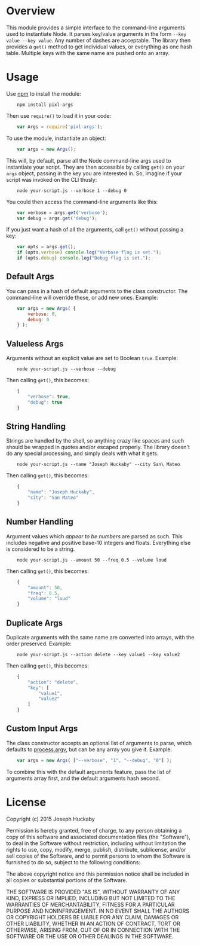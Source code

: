 # Overview

This module provides a simple interface to the command-line arguments used to instantiate Node.  It parses key/value arguments in the form `--key value --key value`.  Any number of dashes are acceptable.  The library then provides a `get()` method to get individual values, or everything as one hash table.  Multiple keys with the same name are pushed onto an array.

# Usage

Use [npm](https://www.npmjs.com/) to install the module:

```
	npm install pixl-args
```

Then use `require()` to load it in your code:

```javascript
	var Args = require('pixl-args');
```

To use the module, instantiate an object:

```javascript
	var args = new Args();
```

This will, by default, parse all the Node command-line args used to instantiate your script.  They are then accessible by calling `get()` on your `args` object, passing in the key you are interested in.  So, imagine if your script was invoked on the CLI thusly:

```
	node your-script.js --verbose 1 --debug 0
```

You could then access the command-line arguments like this:

```javascript
	var verbose = args.get('verbose');
	var debug = args.get('debug');
```

If you just want a hash of all the arguments, call `get()` without passing a key:

```javascript
	var opts = args.get();
	if (opts.verbose) console.log("Verbose flag is set.");
	if (opts.debug) console.log("Debug flag is set.");
```

## Default Args

You can pass in a hash of default arguments to the class constructor.  The command-line will override these, or add new ones.  Example:

```javascript
	var args = new Args( {
		verbose: 0,
		debug: 0
	} );
```

## Valueless Args

Arguments without an explicit value are set to Boolean `true`.  Example:

```
	node your-script.js --verbose --debug
```

Then calling `get()`, this becomes:

```javascript
	{
		"verbose": true,
		"debug": true
	}
```

## String Handling

Strings are handled by the shell, so anything crazy like spaces and such should be wrapped in quotes and/or escaped properly.  The library doesn't do any special processing, and simply deals with what it gets.

```
	node your-script.js --name "Joseph Huckaby" --city San\ Mateo
```

Then calling `get()`, this becomes:

```javascript
	{
		"name": "Joseph Huckaby",
		"city": "San Mateo"
	}
```

## Number Handling

Argument values which *appear to be numbers* are parsed as such.  This includes negative and positive base-10 integers and floats.  Everything else is considered to be a string.

```
	node your-script.js --amount 50 --freq 0.5 --volume loud
```

Then calling `get()`, this becomes:

```javascript
	{
		"amount": 50,
		"freq": 0.5,
		"volume": "loud"
	}
```

## Duplicate Args

Duplicate arguments with the same name are converted into arrays, with the order preserved.  Example:

```
	node your-script.js --action delete --key value1 --key value2
```

Then calling `get()`, this becomes:

```javascript
	{
		"action": "delete",
		"key": [
			"value1",
			"value2"
		]
	}
```

## Custom Input Args

The class constructor accepts an optional list of arguments to parse, which defaults to [process.argv](http://nodejs.org/docs/latest/api/process.html#process_process_argv), but can be any array you give it.  Example:

```javascript
	var args = new Args( ["--verbose", "1", "--debug", "0"] );
```

To combine this with the default arguments feature, pass the list of arguments array first, and the default arguments hash second.

# License

Copyright (c) 2015 Joseph Huckaby

Permission is hereby granted, free of charge, to any person obtaining a copy
of this software and associated documentation files (the "Software"), to deal
in the Software without restriction, including without limitation the rights
to use, copy, modify, merge, publish, distribute, sublicense, and/or sell
copies of the Software, and to permit persons to whom the Software is
furnished to do so, subject to the following conditions:

The above copyright notice and this permission notice shall be included in
all copies or substantial portions of the Software.

THE SOFTWARE IS PROVIDED "AS IS", WITHOUT WARRANTY OF ANY KIND, EXPRESS OR
IMPLIED, INCLUDING BUT NOT LIMITED TO THE WARRANTIES OF MERCHANTABILITY,
FITNESS FOR A PARTICULAR PURPOSE AND NONINFRINGEMENT. IN NO EVENT SHALL THE
AUTHORS OR COPYRIGHT HOLDERS BE LIABLE FOR ANY CLAIM, DAMAGES OR OTHER
LIABILITY, WHETHER IN AN ACTION OF CONTRACT, TORT OR OTHERWISE, ARISING FROM,
OUT OF OR IN CONNECTION WITH THE SOFTWARE OR THE USE OR OTHER DEALINGS IN
THE SOFTWARE.
